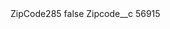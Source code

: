 <?xml version="1.0" encoding="UTF-8"?>
<CustomMetadata xmlns="http://soap.sforce.com/2006/04/metadata" xmlns:xsi="http://www.w3.org/2001/XMLSchema-instance" xmlns:xsd="http://www.w3.org/2001/XMLSchema">
    <label>ZipCode285</label>
    <protected>false</protected>
    <values>
        <field>Zipcode__c</field>
        <value xsi:type="xsd:string">56915</value>
    </values>
</CustomMetadata>

